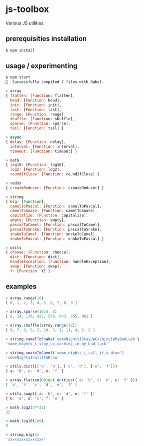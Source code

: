 # js-toolbox

Various JS utilities.




## prerequisities installation

```bash
$ npm install
```




## usage / experimenting

```bash
$ npm start
🎉  Successfully compiled 7 files with Babel.
```

```javascript
> array
{ flatten: [Function: flatten],
  head: [Function: head],
  init: [Function: init],
  last: [Function: last],
  range: [Function: range],
  shuffle: [Function: shuffle],
  sparse: [Function: sparse],
  tail: [Function: tail] }

> async
{ delay: [Function: delay],
  interval: [Function: interval],
  timeout: [Function: timeout] }

> math
{ log10: [Function: log10],
  log2: [Function: log2],
  roundIfClose: [Function: roundIfClose] }

> redux
{ createReducer: [Function: createReducer] }

> string
{ big: [Function],
  camelToPascal: [Function: camelToPascal],
  camelToSnake: [Function: camelToSnake],
  capitalize: [Function: capitalize],
  empty: [Function: empty],
  pascalToCamel: [Function: pascalToCamel],
  pascalToSnake: [Function: pascalToSnake],
  snakeToCamel: [Function: snakeToCamel],
  snakeToPascal: [Function: snakeToPascal] }

> utils
{ choose: [Function: choose],
  dict: [Function: dict],
  handleException: [Function: handleException],
  swap: [Function: swap],
  Y: [Function: Y] }
```




## examples

```javascript
> array.range(10)
[ 0, 1, 2, 3, 4, 5, 6, 7, 8, 9 ]
```

```javascript
> array.sparse(1024, 8)
[ 6, 34, 170, 422, 530, 643, 855, 862 ]
```

```javascript
> array.shuffle(array.range(12))
[ 9, 7, 0, 8, 2, 10, 3, 1, 11, 4, 5, 6 ]
```

```javascript
> string.camelToSnake('someNightsIStayUpCashingInMyBadLuck')
'some_nights_i_stay_up_cashing_in_my_bad_luck'
```

```javascript
> string.snakeToCamel('some_nights_i_call_it_a_draw')
'someNightsICallItADraw'
```

```javascript
> utils.dict([['a', 'b'], ['c', 'd'], ['e', 'f']])
{ a: 'b', c: 'd', e: 'f' }
```

```javascript
> array.flatten(Object.entries({ a: 'b', c: 'd', e: 'f' }))
[ 'a', 'b', 'c', 'd', 'e', 'f' ]
```

```javascript
> utils.swap({ a: 'b', c: 'd', e: 'f' })
{ b: 'a', d: 'c', f: 'e' }
```

```javascript
> math.log2(2**32)
32
```

```javascript
> math.log10(1e9)
9
```

```javascript
> string.big(4)
'xxxxxxxxxxxxxxxx'
```
